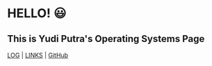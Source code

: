 # HELLO! 😃
## This is Yudi Putra's Operating Systems Page

[LOG](TXT/mylog.txt) | [LINKS](LINKS/) | [GitHub](https://github.com/yudiptr/os222)

